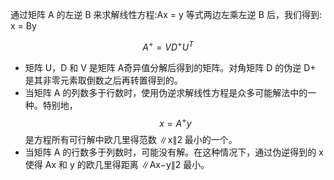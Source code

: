 通过矩阵 A 的左逆 B 来求解线性方程:Ax = y
等式两边左乘左逆 B 后，我们得到: x = By

$$A^+ = VD^+U^T$$

* 矩阵 U，D 和 V 是矩阵 A奇异值分解后得到的矩阵。对角矩阵 D 的伪逆
  D+ 是其非零元素取倒数之后再转置得到的。
* 当矩阵 A 的列数多于行数时，使用伪逆求解线性方程是众多可能解法中的一
  种。特别地，$$x = A^+y $$是方程所有可行解中欧几里得范数 ∥x∥2 最小的一个。
* 当矩阵 A 的行数多于列数时，可能没有解。在这种情况下，通过伪逆得到的 x
  使得 Ax 和 y 的欧几里得距离 ∥Ax−y∥2 最小。


